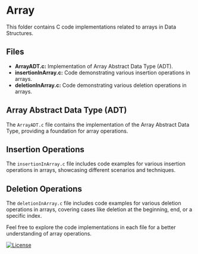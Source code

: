 # Array

This folder contains C code implementations related to arrays in Data Structures.

## Files

- **ArrayADT.c:** Implementation of Array Abstract Data Type (ADT).
- **insertionInArray.c:** Code demonstrating various insertion operations in arrays.
- **deletionInArray.c:** Code demonstrating various deletion operations in arrays.

## Array Abstract Data Type (ADT)

The `ArrayADT.c` file contains the implementation of the Array Abstract Data Type, providing a foundation for array operations.

## Insertion Operations

The `insertionInArray.c` file includes code examples for various insertion operations in arrays, showcasing different scenarios and techniques.

## Deletion Operations

The `deletionInArray.c` file includes code examples for various deletion operations in arrays, covering cases like deletion at the beginning, end, or a specific index.

Feel free to explore the code implementations in each file for a better understanding of array operations.

[![License](https://img.shields.io/badge/License-MIT-blue.svg)](../../LICENSE)
